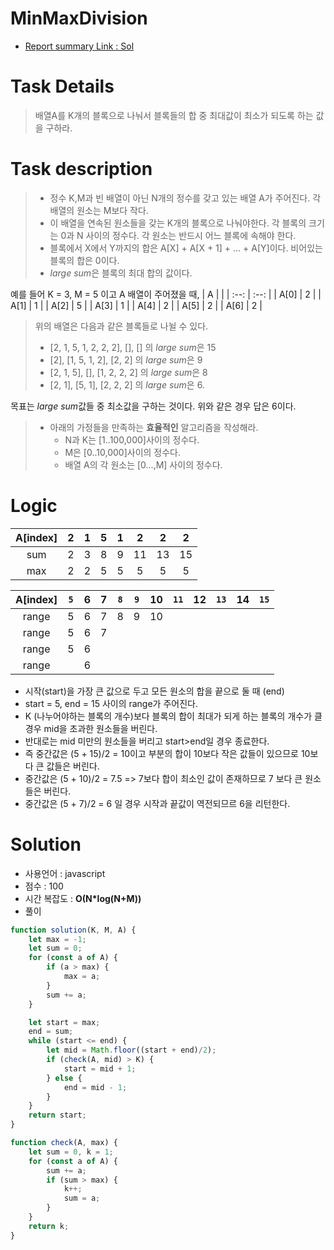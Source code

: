 # MinMaxDivision
* [Report summary Link : Sol](https://app.codility.com/demo/results/trainingWDXGG6-4SJ/)

# Task Details
> 배열A를 K개의 블록으로 나눠서 블록들의 합 중 최대값이 최소가 되도록 하는 값을 구하라.
# Task description
> * 정수 K,M과 빈 배열이 아닌 N개의 정수를 갖고 있는 배열 A가 주어진다. 각 배열의 원소는 M보다 작다.
> * 이 배열을 연속된 원소들을 갖는 K개의 블록으로 나눠야한다. 각 블록의 크기는 0과 N 사이의 정수다. 각 원소는 반드시 어느 블록에 속해야 한다.
> * 블록에서 X에서 Y까지의 합은 A[X] + A[X + 1] + ... + A[Y]이다. 비어있는 블록의 합은 0이다.
> * <i>large sum</i>은 블록의 최대 합의 값이다.

예를 들어 K = 3, M = 5 이고 A 배열이 주어졌을 때,
| A |  |
| :--: | :--: |
| A[0] | 2 | 
| A[1] | 1 | 
| A[2] | 5 | 
| A[3] | 1 | 
| A[4] | 2 | 
| A[5] | 2 | 
| A[6] | 2 | 

> 위의 배열은 다음과 같은 블록들로 나뉠 수 있다.
> * [2, 1, 5, 1, 2, 2, 2], [], [] 의 <i>large sum</i>은 15
> * [2], [1, 5, 1, 2], [2, 2] 의 <i>large sum</i>은  9
> * [2, 1, 5], [], [1, 2, 2, 2] 의 <i>large sum</i>은 8
> * [2, 1], [5, 1], [2, 2, 2] 의 <i>large sum</i>은 6.

목표는 <i>large sum</i>값들 중 최소값을 구하는 것이다. 위와 같은 경우 답은 6이다. 

> * 아래의 가정들을 만족하는 **효율적인** 알고리즘을 작성해라.
>     * N과 K는 [1..100,000]사이의 정수다.
>     * M은 [0..10,000]사이의 정수다.
>     * 배열 A의 각 원소는 [0...,M] 사이의 정수다.

# Logic

| A[index] | 2 | 1 | 5 | 1 | 2 | 2 | 2|
| :--: | :--: |:--: | :--: |:--: | :--: |:--: |:--: |
| sum | 2 | 3 | 8 | 9 | 11 |13 |15 |
| max | 2 | 2 | 5 | 5 |5 |5 |5 |

| A[index] | `5` | 6 | 7 | `8` | `9` | 10| `11` | 12| `13` | 14| `15` |
| :--: | :--: |:--: | :--: |:--: | :--: |:--: |:--: |:--: |:--: |:--: |:--: |
| range | 5 | 6 | 7 | 8 | 9 |10 |  | | | | |
| range | 5 | 6 |7  | |  | |  | | | | |
| range | 5 | 6 |  | |  | |  | | | | |
| range |  | 6 |  | |  | |  | | | | |

* 시작(start)을 가장 큰 값으로 두고 모든 원소의 합을 끝으로 둘 때 (end)
* start = 5, end = 15 사이의 range가 주어진다.
* K (나누어야하는 블록의 개수)보다 블록의 합이 최대가 되게 하는 블록의 개수가 클 경우 mid을 초과한 원소들을 버린다.
* 반대로는 mid 미만의 원소들을 버리고 start>end일 경우 종료한다.
* 즉 중간값은 (5 + 15)/2 = 10이고 부분의 합이 10보다 작은 값들이 있으므로 10보다 큰 값들은 버린다.
* 중간값은 (5 + 10)/2 = 7.5 => 7보다 합이 최소인 값이 존재하므로 7 보다 큰 원소들은 버린다.
* 중간값은 (5 + 7)/2 = 6 일 경우 시작과 끝값이 역전되므르 6을 리턴한다. 

# Solution 
* 사용언어 : javascript
* 점수 : 100
* 시간 복잡도 : **O(N*log(N+M))** 
* 풀이
```javascript
function solution(K, M, A) {
    let max = -1;
    let sum = 0;
    for (const a of A) {
        if (a > max) {
            max = a;
        }
        sum += a;
    }

    let start = max;
    end = sum;
    while (start <= end) {
        let mid = Math.floor((start + end)/2);
        if (check(A, mid) > K) {
            start = mid + 1;
        } else {
            end = mid - 1;
        }
    }
    return start;
}

function check(A, max) {
    let sum = 0, k = 1;
    for (const a of A) {
        sum += a;
        if (sum > max) {
            k++;
            sum = a;
        }
    }
    return k;
}
```
